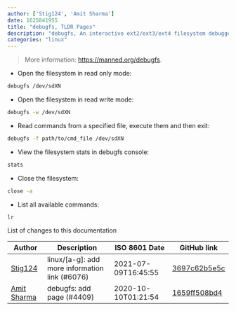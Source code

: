 ```yaml
---
author: ['Stig124', 'Amit Sharma']
date: 1625841955
title: "debugfs, TLDR Pages"
description: "debugfs, An interactive ext2/ext3/ext4 filesystem debugger."
categories: "linux"
---
```

> More information: <https://manned.org/debugfs>.

- Open the filesystem in read only mode:

```bash
debugfs /dev/sdXN
```

- Open the filesystem in read write mode:

```bash
debugfs -w /dev/sdXN
```

- Read commands from a specified file, execute them and then exit:

```bash
debugfs -f path/to/cmd_file /dev/sdXN
```

- View the filesystem stats in debugfs console:

```bash
stats
```

- Close the filesystem:

```bash
close -a
```

- List all available commands:

```bash
lr
```
List of changes to this documentation


Author | Description | ISO 8601 Date | GitHub link
------|-----|-----|-----
[Stig124](mailto:stigpro@outlook.fr) | linux/[a-g]: add more information link (#6076) | 2021-07-09T16:45:55 | [3697c62b5e5c](https://github.com/tldr-pages/tldr/commit/3697c62b5e5cd9bae7a99c591cb81d1ddcfbf792)
[Amit Sharma](mailto:amitsharma928@gmail.com) | debugfs: add page (#4409) | 2020-10-10T01:21:54 | [1659ff508bd4](https://github.com/tldr-pages/tldr/commit/1659ff508bd450ea1d965f0695bdb8db9f2f4d46)

